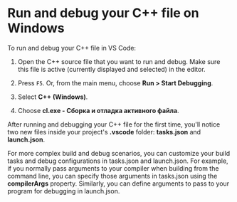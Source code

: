 <h1 data-loc-id="walkthrough.windows.title.run.and.debug.your.file">Run and debug your C++ file on Windows</h1>
<p data-loc-id="walkthrough.windows.run.and.debug.your.file">To run and debug your C++ file in VS Code:</p>
<ol>
<li><p data-loc-id="walkthrough.windows.instructions1">Open the C++ source file that you want to run and debug. Make sure this file is active (currently displayed and selected) in the editor.</p>
</li>
<li><p data-loc-id="walkthrough.windows.press.f5">Press <code>F5</code>. Or, from the main menu, choose <strong><span data-loc-id="walkthrough.windows.run" data-loc-hint="Refers to Run command on main menu">Run</span> &gt; <span data-loc-id="walkthrough.windows.start.debugging" data-loc-hint="Refers to Start Debugging command under Run menu on main menu">Start Debugging</span></strong>.</p>
</li>
<li><p data-loc-id="walkthrough.windows.select.compiler">Select <strong>C++ (Windows)</strong>.</p>
</li>
<li><p data-loc-id="walkthrough.windows.choose.build.active.file">Choose <strong>cl.exe - <span data-loc-id="walkthrough.windows.build.and.debug.active.file" data-loc-hint="Should be the same as translation for build.and.debug.active.file in extension.ts">Сборка и отладка активного файла</span></strong>.</p>
</li>
</ol>
<p data-loc-id="walkthrough.windows.after.running">After running and debugging your C++ file for the first time, you'll notice two new files inside your project's <strong>.vscode</strong> folder: <strong>tasks.json</strong> and <strong>launch.json</strong>.</p>

<p data-loc-id="walkthrough.windows.for.more.complex">For more complex build and debug scenarios, you can customize your build tasks and debug configurations in <span>tasks.json</span> and <span>launch.json</span>. For example, if you normally pass arguments to your compiler when building from the command line, you can specify those arguments in <span>tasks.json</span> using the <strong>compilerArgs</strong> property. Similarly, you can define arguments to pass to your program for debugging in <span>launch.json</span>.</p>
